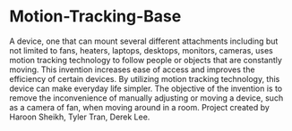 # Motion-Tracking-Base
A device, one that can mount several different attachments including but not limited to fans, heaters, laptops, desktops, monitors, cameras, uses motion tracking technology to follow people or objects that are constantly moving. This invention increases ease of access and improves the efficiency of certain devices. By utilizing motion tracking technology, this device can make everyday life simpler. The objective of the invention is to remove the inconvenience of manually adjusting or moving a device, such as a camera of fan, when moving around in a room.
Project created by Haroon Sheikh, Tyler Tran, Derek Lee.
